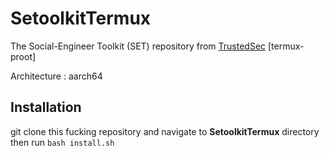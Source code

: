 # SetoolkitTermux
The Social-Engineer Toolkit (SET) repository from [TrustedSec](https://github.com/trustedsec/social-engineer-toolkit) [termux-proot]

Architecture : aarch64 

## Installation
git clone this fucking repository and navigate to **SetoolkitTermux** directory then run `bash install.sh`



